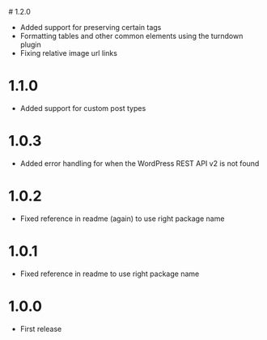 # 1.2.0

- Added support for preserving certain tags
- Formatting tables and other common elements using the turndown plugin
- Fixing relative image url links

# 1.1.0

- Added support for custom post types

# 1.0.3

- Added error handling for when the WordPress REST API v2 is not found

# 1.0.2

- Fixed reference in readme (again) to use right package name

# 1.0.1

- Fixed reference in readme to use right package name

# 1.0.0

- First release
